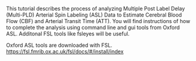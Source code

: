 This tutorial describes the process of analyzing Multiple Post Label Delay (Multi-PLD) Arterial Spin Labeling (ASL) Data to Estimate Cerebral Blood Flow (CBF) and Arterial Transit Time (ATT). You will find instructions of how to complete the analysis using command line and gui tools from Oxford ASL.
Additonal FSL tools like fsleyes will be useful. 

Oxford ASL tools are downloaded with FSL. https://fsl.fmrib.ox.ac.uk/fsl/docs/#/install/index
